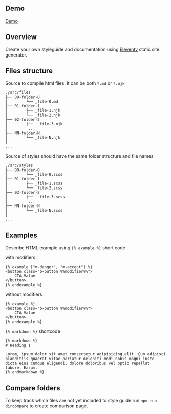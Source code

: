 ## Demo

[Demo](https://fret2buzz.github.io/fret-11ty/)

## Overview

Create your own styleguide and documentation using [Eleventy](https://www.11ty.dev/) static site generator.

## Files structure

Source to compile html files. It can be both `*.md` or `*.njk`

```
./src/files
├── 00-folder-0
│        └── _file-0.md
├── 01-folder-1
│        ├── _file-1.njk
│        └── _file-2.njk
├── 02-folder-2
│        ├── __file-3.njk
│         ...
├── NN-folder-N
│        └── _file-N.njk
│
...
```

Source of styles should have the same folder structure and file names

```
./src/styles
├── 00-folder-0
│        └── _file-0.scss
├── 01-folder-1
│        ├── _file-1.scss
│        └── _file-2.scss
├── 02-folder-2
│        ├── __file-3.scss
│         ...
├── NN-folder-N
│        └── _file-N.scss
│
...
```
## Examples

Describe HTML example using `{% example %}` short code

with modifiers
```
{% example ["m-danger", "m-accent"] %}
<button class="b-button %%modifier%%">
    CTA Value
</button>
{% endexample %}
```

without modifiers
```
{% example %}
<button class="b-button %%modifier%%">
    CTA Value
</button>
{% endexample %}
```

`{% markdown %}` shortcode
```
{% markdown %}
# Heading 1

Lorem, ipsum dolor sit amet consectetur adipisicing elit. Quo adipisci blanditiis quaerat vitae pariatur deleniti modi nobis magni iusto dicta eius cumque eligendi, dolore doloribus vel optio repellat labore. Earum.
{% endmarkdown %}
```

## Compare folders

To keep track which files are not yet included to style guide run `npm run dircompare` to create comparison page.

